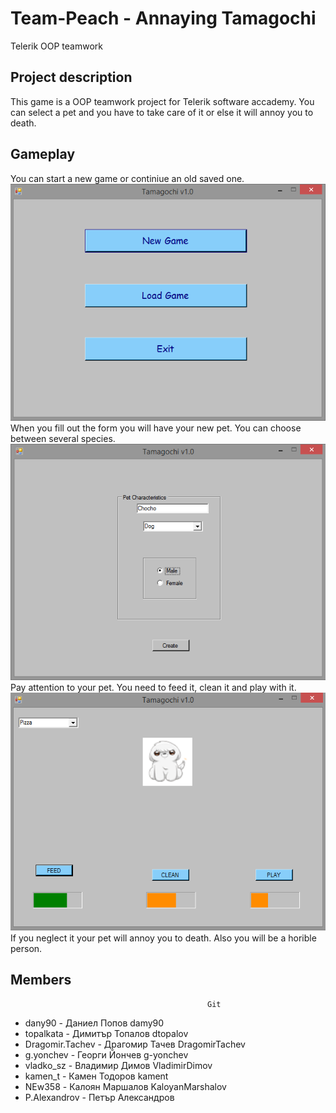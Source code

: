 # Team-Peach - Annaying Tamagochi
Telerik OOP teamwork
## Project description
This game is a OOP teamwork project for Telerik software accademy.
You can select a pet and you have to take care of it or else it will annoy you to death.
## Gameplay
You can start a new game or continiue an old saved one.
![start screen](https://raw.githubusercontent.com/damy90/Team-Peach/master/Documentation/Pictures/start%20window.png)
When you fill out the form you will have your new pet. You can choose between several species.
![create pet](https://raw.githubusercontent.com/damy90/Team-Peach/master/Documentation/Pictures/Choose%20animal.png)
Pay attention to your pet. You need to feed it, clean it and play with it.
![pet](https://raw.githubusercontent.com/damy90/Team-Peach/master/Documentation/Pictures/dog%20default%20state.png)
If you neglect it your pet will annoy you to death. Also you will be a horible person.
## Members
                                                Git
* dany90 - Даниел Попов               damy90                 
* topalkata - Димитър Топалов       dtopalov
* Dragomir.Tachev - Драгомир Тачев   DragomirTachev
* g.yonchev - Георги Йончев          g-yonchev
* vladko_sz - Владимир Димов        VladimirDimov
* kamen_t - Камен Тодоров            kament
* NEw358 - Калоян Маршалов          KaloyanMarshalov
* P.Alexandrov - Петър Александров